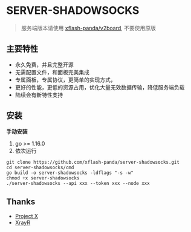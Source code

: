 # SERVER-SHADOWSOCKS
> 服务端版本请使用 [xflash-panda/v2board](https://github.com/xflash-panda/v2board), 不要使用原版
## 主要特性
- 永久免费，并且完整开源
- 无需配置文件，和面板完美集成
- 专属面板，专属协议，更简单的实现方式，
- 更好的性能，更低的资源占用，优化大量无效数据传输，降低服务端负载
- 陆续会有新特性支持

## 安装
**手动安装**
1. go >= 1.16.0
2. 依次运行
```
git clone https://github.com/xflash-panda/server-shadowsocks.git
cd server-shadowsocks/cmd
go build -o server-shadowsocks -ldflags "-s -w"
chmod +x server-shadowsocks
./server-shadowsocks --api xxx --token xxx --node xxx
```

##  Thanks
* [Project X](https://github.com/XTLS/)
* [XrayR](https://github.com/XrayR-project/XrayR)